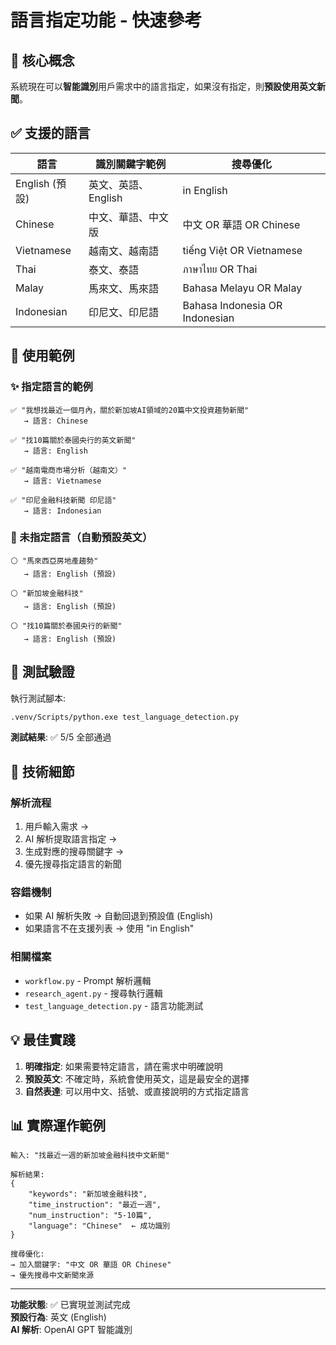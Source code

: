 # 語言指定功能 - 快速參考

## 🎯 核心概念

系統現在可以**智能識別**用戶需求中的語言指定，如果沒有指定，則**預設使用英文新聞**。

## ✅ 支援的語言

| 語言 | 識別關鍵字範例 | 搜尋優化 |
|------|--------------|---------|
| English (預設) | 英文、英語、English | in English |
| Chinese | 中文、華語、中文版 | 中文 OR 華語 OR Chinese |
| Vietnamese | 越南文、越南語 | tiếng Việt OR Vietnamese |
| Thai | 泰文、泰語 | ภาษาไทย OR Thai |
| Malay | 馬來文、馬來語 | Bahasa Melayu OR Malay |
| Indonesian | 印尼文、印尼語 | Bahasa Indonesia OR Indonesian |

## 📝 使用範例

### ✨ 指定語言的範例

```
✅ "我想找最近一個月內，關於新加坡AI領域的20篇中文投資趨勢新聞"
   → 語言: Chinese

✅ "找10篇關於泰國央行的英文新聞"
   → 語言: English

✅ "越南電商市場分析（越南文）"
   → 語言: Vietnamese

✅ "印尼金融科技新聞 印尼語"
   → 語言: Indonesian
```

### 🔄 未指定語言（自動預設英文）

```
⚪ "馬來西亞房地產趨勢"
   → 語言: English (預設)

⚪ "新加坡金融科技"
   → 語言: English (預設)

⚪ "找10篇關於泰國央行的新聞"
   → 語言: English (預設)
```

## 🧪 測試驗證

執行測試腳本:
```bash
.venv/Scripts/python.exe test_language_detection.py
```

**測試結果**: ✅ 5/5 全部通過

## 🔧 技術細節

### 解析流程
1. 用戶輸入需求 → 
2. AI 解析提取語言指定 → 
3. 生成對應的搜尋關鍵字 → 
4. 優先搜尋指定語言的新聞

### 容錯機制
- 如果 AI 解析失敗 → 自動回退到預設值 (English)
- 如果語言不在支援列表 → 使用 "in English"

### 相關檔案
- `workflow.py` - Prompt 解析邏輯
- `research_agent.py` - 搜尋執行邏輯
- `test_language_detection.py` - 語言功能測試

## 💡 最佳實踐

1. **明確指定**: 如果需要特定語言，請在需求中明確說明
2. **預設英文**: 不確定時，系統會使用英文，這是最安全的選擇
3. **自然表達**: 可以用中文、括號、或直接說明的方式指定語言

## 📊 實際運作範例

```
輸入: "找最近一週的新加坡金融科技中文新聞"

解析結果:
{
    "keywords": "新加坡金融科技",
    "time_instruction": "最近一週",
    "num_instruction": "5-10篇",
    "language": "Chinese"  ← 成功識別
}

搜尋優化:
→ 加入關鍵字: "中文 OR 華語 OR Chinese"
→ 優先搜尋中文新聞來源
```

---

**功能狀態**: ✅ 已實現並測試完成  
**預設行為**: 英文 (English)  
**AI 解析**: OpenAI GPT 智能識別
